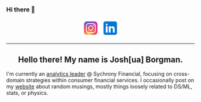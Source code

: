 ### Hi there 👋

<p align='center'>
<a href="https://instagram.com/joshborgman"><img height="48" src="https://github.com/jborgman/jborgman/blob/master/img/instagram-48.png?raw=true"></a>
<a href="https://www.linkedin.com/in/jborgman0/"><img height="48" src="https://github.com/jborgman/jborgman/blob/master/img/linkedin-48.png?raw=true"></a>
</p>

---

<h2 align="center">Hello there! My name is Josh[ua] Borgman.</h2>

I'm currently an [analytics leader](https://www.linkedin.com/in/jborgman0/) @ Sychrony Financial, focusing on cross-domain strategies within consumer financial services. I occasionally post on my [website](https://jborgman.github.io/) about random musings, mostly things loosely related to DS/ML, stats, or physics. 


<!--
**jborgman/jborgman** is a ✨ _special_ ✨ repository because its `README.md` (this file) appears on your GitHub profile.

Here are some ideas to get you started:

- 🔭 I’m currently working on ...
- 🌱 I’m currently learning ...
- 👯 I’m looking to collaborate on ...
- 🤔 I’m looking for help with ...
- 💬 Ask me about ...
- 📫 How to reach me: ...
- 😄 Pronouns: ...
- ⚡ Fun fact: ...
-->
